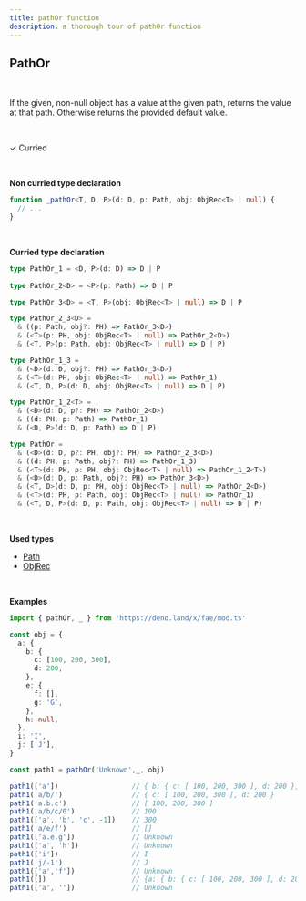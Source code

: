 ```yaml
---
title: pathOr function
description: a thorough tour of pathOr function
---
```


## PathOr
<br>

If the given, non-null object has a value at the given path, returns the value at that path. Otherwise returns the provided default value.

<br>

&check; Curried

<br>
<!---
&#10539; Not curred
-->

**Non curried type declaration**
```typescript
function _pathOr<T, D, P>(d: D, p: Path, obj: ObjRec<T> | null) {
  // ...
}
```
<br>

**Curried type declaration**

```typescript
type PathOr_1 = <D, P>(d: D) => D | P
  
type PathOr_2<D> = <P>(p: Path) => D | P 

type PathOr_3<D> = <T, P>(obj: ObjRec<T> | null) => D | P

type PathOr_2_3<D> = 
  & ((p: Path, obj?: PH) => PathOr_3<D>)
  & (<T>(p: PH, obj: ObjRec<T> | null) => PathOr_2<D>)
  & (<T, P>(p: Path, obj: ObjRec<T> | null) => D | P)

type PathOr_1_3 = 
  & (<D>(d: D, obj?: PH) => PathOr_3<D>)
  & (<T>(d: PH, obj: ObjRec<T> | null) => PathOr_1)
  & (<T, D, P>(d: D, obj: ObjRec<T> | null) => D | P)

type PathOr_1_2<T> = 
  & (<D>(d: D, p?: PH) => PathOr_2<D>)
  & ((d: PH, p: Path) => PathOr_1)
  & (<D, P>(d: D, p: Path) => D | P)

type PathOr = 
  & (<D>(d: D, p?: PH, obj?: PH) => PathOr_2_3<D>)
  & ((d: PH, p: Path, obj?: PH) => PathOr_1_3)
  & (<T>(d: PH, p: PH, obj: ObjRec<T> | null) => PathOr_1_2<T>)
  & (<D>(d: D, p: Path, obj?: PH) => PathOr_3<D>)
  & (<T, D>(d: D, p: PH, obj: ObjRec<T> | null) => PathOr_2<D>)
  & (<T>(d: PH, p: Path, obj: ObjRec<T> | null) => PathOr_1)
  & (<T, D, P>(d: D, p: Path, obj: ObjRec<T> | null) => D | P)
```
<br>

**Used types**
* [Path](/types/Path)
* [ObjRec](/types/ObjRec)

<br>

**Examples**
```typescript
import { pathOr, _ } from 'https://deno.land/x/fae/mod.ts'

const obj = {
  a: {
    b: {
      c: [100, 200, 300],
      d: 200,
    },
    e: {
      f: [],
      g: 'G',
    },
    h: null,
  },
  i: 'I',
  j: ['J'],
}

const path1 = pathOr('Unknown',_, obj)

path1(['a'])                  // { b: { c: [ 100, 200, 300 ], d: 200 }, e: { f: [], g: 'G' }, h: null }
path1('a/b/')                 // { c: [ 100, 200, 300 ], d: 200 }
path1('a.b.c')                // [ 100, 200, 300 ] 
path1('a/b/c/0')              // 100
path1(['a', 'b', 'c', -1])    // 300
path1('a/e/f')                // []
path1(['a.e.g'])              // Unknown
path1(['a', 'h'])             // Unknown
path1(['i'])                  // I
path1('j/-1')                 // J
path1(['a','f'])              // Unknown
path1([])                     // {a: { b: { c: [ 100, 200, 300 ], d: 200 }, e: { f: [], g: 'G' }, h: null }, i: 'I', j: [ 'J' ]}
path1(['a', ''])              // Unknown
```


